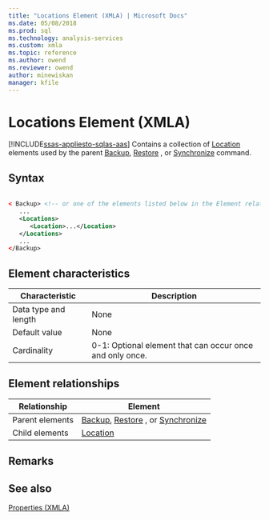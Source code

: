 ```yaml
---
title: "Locations Element (XMLA) | Microsoft Docs"
ms.date: 05/08/2018
ms.prod: sql
ms.technology: analysis-services
ms.custom: xmla
ms.topic: reference
ms.author: owend
ms.reviewer: owend
author: minewiskan
manager: kfile
---
```

# Locations Element (XMLA)
[!INCLUDE[ssas-appliesto-sqlas-aas](../../../includes/ssas-appliesto-sqlas-aas.md)]
  Contains a collection of [Location](../../../analysis-services/xmla/xml-elements-properties/query-element-xmla.md) elements used by the parent [Backup](../../../analysis-services/xmla/xml-elements-commands/backup-element-xmla.md), [Restore](../../../analysis-services/xmla/xml-elements-commands/restore-element-xmla.md) , or [Synchronize](../../../analysis-services/xmla/xml-elements-commands/synchronize-element-xmla.md) command.  
  
## Syntax  
  
```xml  
  
< Backup> <!-- or one of the elements listed below in the Element relationships table -->  
   ...  
   <Locations>  
      <Location>...</Location>  
   </Locations>  
   ...  
</Backup>  
```  
  
## Element characteristics  
  
|Characteristic|Description|  
|--------------------|-----------------|  
|Data type and length|None|  
|Default value|None|  
|Cardinality|0-1: Optional element that can occur once and only once.|  
  
## Element relationships  
  
|Relationship|Element|  
|------------------|-------------|  
|Parent elements|[Backup](../../../analysis-services/xmla/xml-elements-commands/backup-element-xmla.md), [Restore](../../../analysis-services/xmla/xml-elements-commands/restore-element-xmla.md) , or [Synchronize](../../../analysis-services/xmla/xml-elements-commands/synchronize-element-xmla.md)|  
|Child elements|[Location](../../../analysis-services/xmla/xml-elements-properties/location-element-xmla.md)|  
  
## Remarks  
  
## See also
 [Properties &#40;XMLA&#41;](../../../analysis-services/xmla/xml-elements-properties/xml-elements-properties.md)  
  
  
